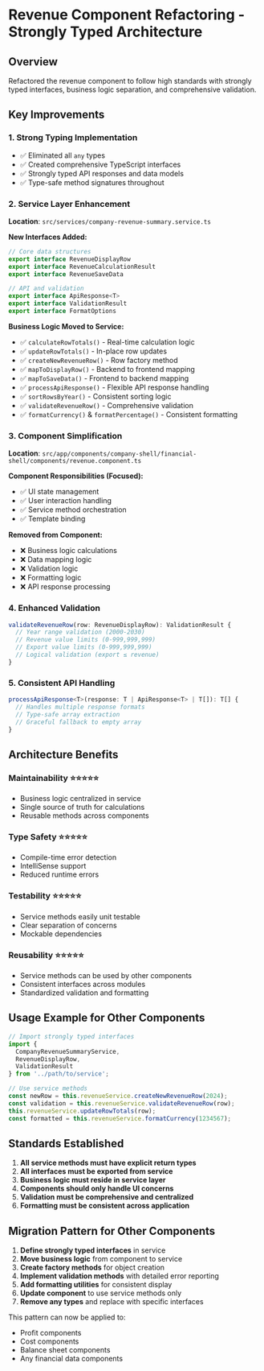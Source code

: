 # Revenue Component Refactoring - Strongly Typed Architecture

## Overview
Refactored the revenue component to follow high standards with strongly typed interfaces, business logic separation, and comprehensive validation.

## Key Improvements

### 1. **Strong Typing Implementation**
- ✅ Eliminated all `any` types
- ✅ Created comprehensive TypeScript interfaces
- ✅ Strongly typed API responses and data models
- ✅ Type-safe method signatures throughout

### 2. **Service Layer Enhancement**
**Location**: `src/services/company-revenue-summary.service.ts`

**New Interfaces Added:**
```typescript
// Core data structures
export interface RevenueDisplayRow
export interface RevenueCalculationResult
export interface RevenueSaveData

// API and validation
export interface ApiResponse<T>
export interface ValidationResult
export interface FormatOptions
```

**Business Logic Moved to Service:**
- ✅ `calculateRowTotals()` - Real-time calculation logic
- ✅ `updateRowTotals()` - In-place row updates
- ✅ `createNewRevenueRow()` - Row factory method
- ✅ `mapToDisplayRow()` - Backend to frontend mapping
- ✅ `mapToSaveData()` - Frontend to backend mapping
- ✅ `processApiResponse()` - Flexible API response handling
- ✅ `sortRowsByYear()` - Consistent sorting logic
- ✅ `validateRevenueRow()` - Comprehensive validation
- ✅ `formatCurrency()` & `formatPercentage()` - Consistent formatting

### 3. **Component Simplification**
**Location**: `src/app/components/company-shell/financial-shell/components/revenue.component.ts`

**Component Responsibilities (Focused):**
- ✅ UI state management
- ✅ User interaction handling
- ✅ Service method orchestration
- ✅ Template binding

**Removed from Component:**
- ❌ Business logic calculations
- ❌ Data mapping logic
- ❌ Validation logic
- ❌ Formatting logic
- ❌ API response processing

### 4. **Enhanced Validation**
```typescript
validateRevenueRow(row: RevenueDisplayRow): ValidationResult {
  // Year range validation (2000-2030)
  // Revenue value limits (0-999,999,999)
  // Export value limits (0-999,999,999)
  // Logical validation (export ≤ revenue)
}
```

### 5. **Consistent API Handling**
```typescript
processApiResponse<T>(response: T | ApiResponse<T> | T[]): T[] {
  // Handles multiple response formats
  // Type-safe array extraction
  // Graceful fallback to empty array
}
```

## Architecture Benefits

### **Maintainability** ⭐⭐⭐⭐⭐
- Business logic centralized in service
- Single source of truth for calculations
- Reusable methods across components

### **Type Safety** ⭐⭐⭐⭐⭐
- Compile-time error detection
- IntelliSense support
- Reduced runtime errors

### **Testability** ⭐⭐⭐⭐⭐
- Service methods easily unit testable
- Clear separation of concerns
- Mockable dependencies

### **Reusability** ⭐⭐⭐⭐⭐
- Service methods can be used by other components
- Consistent interfaces across modules
- Standardized validation and formatting

## Usage Example for Other Components

```typescript
// Import strongly typed interfaces
import { 
  CompanyRevenueSummaryService, 
  RevenueDisplayRow,
  ValidationResult 
} from '../path/to/service';

// Use service methods
const newRow = this.revenueService.createNewRevenueRow(2024);
const validation = this.revenueService.validateRevenueRow(row);
this.revenueService.updateRowTotals(row);
const formatted = this.revenueService.formatCurrency(1234567);
```

## Standards Established

1. **All service methods must have explicit return types**
2. **All interfaces must be exported from service**
3. **Business logic must reside in service layer**
4. **Components should only handle UI concerns**
5. **Validation must be comprehensive and centralized**
6. **Formatting must be consistent across application**

## Migration Pattern for Other Components

1. **Define strongly typed interfaces** in service
2. **Move business logic** from component to service
3. **Create factory methods** for object creation
4. **Implement validation methods** with detailed error reporting
5. **Add formatting utilities** for consistent display
6. **Update component** to use service methods only
7. **Remove any types** and replace with specific interfaces

This pattern can now be applied to:
- Profit components
- Cost components  
- Balance sheet components
- Any financial data components
